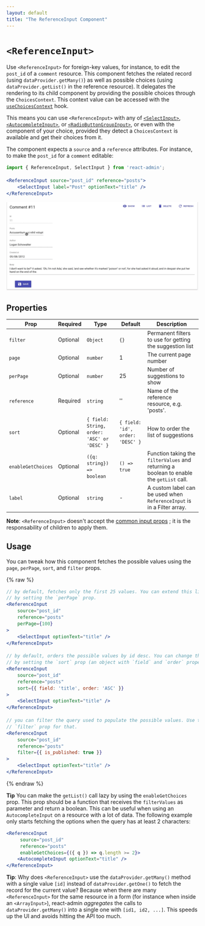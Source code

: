 ```yaml
---
layout: default
title: "The ReferenceInput Component"
---
```


# `<ReferenceInput>`

Use `<ReferenceInput>` for foreign-key values, for instance, to edit the `post_id` of a `comment` resource. This component fetches the related record (using `dataProvider.getMany()`) as well as possible choices (using `dataProvider.getList()` in the reference resource). It delegates the rendering to its child component by providing the possible choices through the `ChoicesContext`. This context value can be accessed with the [`useChoicesContext`](./useChoicesContext.md) hook.

This means you can use `<ReferenceInput>` with any of [`<SelectInput>`](./SelectInput.md), [`<AutocompleteInput>`](./AutocompleteInput.md), or [`<RadioButtonGroupInput>`](./RadioButtonGroupInput.md), or even with the component of your choice, provided they detect a `ChoicesContext` is available and get their choices from it.

The component expects a `source` and a `reference` attributes. For instance, to make the `post_id` for a `comment` editable:

```jsx
import { ReferenceInput, SelectInput } from 'react-admin';

<ReferenceInput source="post_id" reference="posts">
    <SelectInput label="Post" optionText="title" />
</ReferenceInput>
```

![ReferenceInput](./img/reference-input.gif)

## Properties

| Prop               | Required | Type                                        | Default                          | Description                                                                                                       |
|--------------------|----------|---------------------------------------------|----------------------------------|-------------------------------------------------------------------------------------------------------------------|
| `filter`           | Optional | `Object`                                    | `{}`                             | Permanent filters to use for getting the suggestion list                                                          |
| `page`             | Optional | `number`                                    | 1                                | The current page number                                                                                           |
| `perPage`          | Optional | `number`                                    | 25                               | Number of suggestions to show                                                                                     |
| `reference`        | Required | `string`                                    | ''                               | Name of the reference resource, e.g. 'posts'.                                                                     |
| `sort`             | Optional | `{ field: String, order: 'ASC' or 'DESC' }` | `{ field: 'id', order: 'DESC' }` | How to order the list of suggestions                                                                              |
| `enableGetChoices` | Optional | `({q: string}) => boolean`                  | `() => true`                     | Function taking the `filterValues` and returning a boolean to enable the `getList` call.                          |
| `label`            | Optional | `string`                                    | -                                | A custom label can be used when `ReferenceInput` is in a Filter array.                         |


**Note**: `<ReferenceInput>` doesn't accept the [common input props](./Inputs.md#common-input-props) ; it is the responsability of children to apply them.

## Usage

You can tweak how this component fetches the possible values using the `page`, `perPage`, `sort`, and `filter` props.

{% raw %}
```jsx
// by default, fetches only the first 25 values. You can extend this limit
// by setting the `perPage` prop.
<ReferenceInput
    source="post_id"
    reference="posts"
    perPage={100}
>
    <SelectInput optionText="title" />
</ReferenceInput>

// by default, orders the possible values by id desc. You can change this order
// by setting the `sort` prop (an object with `field` and `order` properties).
<ReferenceInput
    source="post_id"
    reference="posts"
    sort={{ field: 'title', order: 'ASC' }}
>
    <SelectInput optionText="title" />
</ReferenceInput>

// you can filter the query used to populate the possible values. Use the
// `filter` prop for that.
<ReferenceInput
    source="post_id"
    reference="posts"
    filter={{ is_published: true }}
>
    <SelectInput optionText="title" />
</ReferenceInput>
```
{% endraw %}

**Tip** You can make the `getList()` call lazy by using the `enableGetChoices` prop. This prop should be a function that receives the `filterValues` as parameter and return a boolean. This can be useful when using an `AutocompleteInput` on a resource with a lot of data. The following example only starts fetching the options when the query has at least 2 characters:

```jsx
<ReferenceInput
     source="post_id"
     reference="posts"
     enableGetChoices={({ q }) => q.length >= 2}>
    <AutocompleteInput optionText="title" />
</ReferenceInput>
```

**Tip**: Why does `<ReferenceInput>` use the `dataProvider.getMany()` method with a single value `[id]` instead of `dataProvider.getOne()` to fetch the record for the current value? Because when there are many `<ReferenceInput>` for the same resource in a form (for instance when inside an `<ArrayInput>`), react-admin *aggregates* the calls to `dataProvider.getMany()` into a single one with `[id1, id2, ...]`. This speeds up the UI and avoids hitting the API too much.
